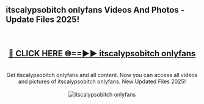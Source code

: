 <h2>itscalypsobitch onlyfans Videos And Photos - Update Files 2025!</h2>
<br>
<div align="center">
<h2><a href="https://linkcuts.com/hfmhzwbr" rel="nofollow">🔴 CLICK HERE 🌐==►► itscalypsobitch onlyfans</a></h2>
<br>
Get itscalypsobitch onlyfans and all content. Now you can access all videos and pictures of itscalypsobitch onlyfans. New Updated Files 2025!
<br>
<br>
<a href="https://linkcuts.com/hfmhzwbr" rel="nofollow" data-target="animated-image.originalLink"><img src="https://i.ibb.co.com/WyWwxjT/player-gif2.gif" alt="itscalypsobitch onlyfans" style="max-width: 100%; display: inline-block;" data-target="animated-image.originalImage"></a>
</div>
<br>